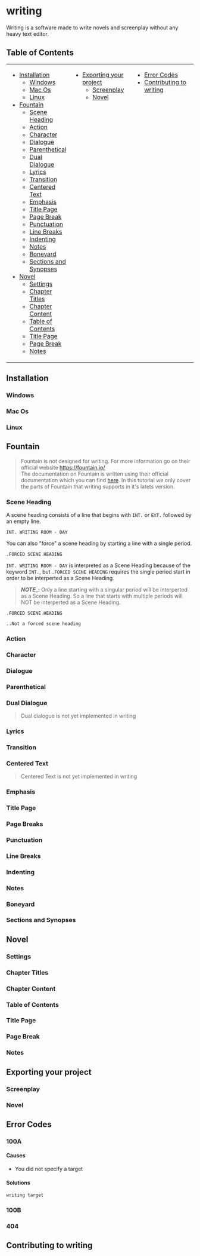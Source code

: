 # writing
Writing is a software made to write novels and screenplay without any heavy text editor.

## Table of Contents
<table>
    <tr><td width=33% valign=top>

* [Installation](#Installation)
    * [Windows](#Windows)
    * [Mac Os](#Mac-Os)
    * [Linux](#Linux)
* [Fountain](#Fountain)<br>
    * [Scene Heading](#Scene-Heading)<br>
    * [Action](#Action)<br>
    * [Character](#Character)<br>
    * [Dialogue](#Dialogue)<br>
    * [Parenthetical](#Parenthetical)<br>
    * [Dual Dialogue](#Dual-Dialogue)<br>
    * [Lyrics](#Lyrics)<br>
    * [Transition](#Transition)<br>
    * [Centered Text](#Centered-Text)<br>
    * [Emphasis](#Emphasis)<br>
    * [Title Page](#Title-Page)<br>
    * [Page Break](#Page-Breaks)<br>
    * [Punctuation](#Punctuation)<br>
    * [Line Breaks](#Line-Breaks)<br>
    * [Indenting](#Indenting)<br>
    * [Notes](#Notes)<br>
    * [Boneyard](#Boneyard)<br>
    * [Sections and Synopses](#Sections-and-Synopses)<br>
* [Novel](#Basics-of-Novel)<br>
    * [Settings](#Settings)<br>
    * [Chapter Titles](#Chapter-Titles)<br>
    * [Chapter Content](#Chapter-Content)<br>
    * [Table of Contents](#Table-of-Contents)<br>
    * [Title Page](#Title-Page)<br>
    * [Page Break](#Page-Break)<br>
    * [Notes](#Notes)<br>

</td><td width=33% valign=top>

* [Exporting your project](#Exporting-your-project)
    * [Screenplay](#Screenplay)
    * [Novel](#Novel)

</td><td valign=top>

* [Error Codes](#Error-Codes)
* [Contributing to writing](#Contributing-to-writing)

</td></tr>
</table>

## Installation
### Windows
### Mac Os
### Linux

## Fountain
> Fountain is not designed for writing. For more information go on their official website https://fountain.io/<br>
> The documentation on Fountain is written using their official documentation which you can find [here](https://fountain.io/syntax#section-slug). In this tutorial we only cover the parts of Fountain that writing supports in it's latets version.

### Scene Heading
A scene heading consists of a line that begins with ```INT.``` or ```EXT.``` followed by an empty line.
```
INT. WRITING ROOM - DAY

```

You can also "force" a scene heading by starting a line with a single period.
```
.FORCED SCENE HEADING
```

```INT. WRITING ROOM - DAY``` is interpreted as a Scene Heading because of the keyword ```INT.```, but ```.FORCED SCENE HEADING``` requires the single period start in order to be interperted as a Scene Heading.


> **_NOTE__:**  Only a line starting with a singular period will be interperted as a Scene Heading. So a line that starts with multiple periods will NOT be interperted as a Scene Heading.
```
.FORCED SCENE HEADING

..Not a forced scene heading
```

### Action
### Character
### Dialogue
### Parenthetical
### Dual Dialogue
> Dual dialogue is not yet implemented in writing
### Lyrics
### Transition
### Centered Text
> Centered Text is not yet implemented in writing
### Emphasis
### Title Page
### Page Breaks
### Punctuation
### Line Breaks
### Indenting
### Notes
### Boneyard
### Sections and Synopses
<!-- ### Error Handling -->

## Novel
### Settings
### Chapter Titles
### Chapter Content
### Table of Contents
### Title Page
### Page Break
### Notes

## Exporting your project
### Screenplay
### Novel

## Error Codes
### 100A
#### Causes
- You did not specify a target

#### Solutions
```
writing target
```

### 100B

### 404

## Contributing to writing
